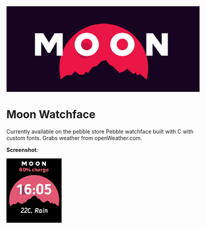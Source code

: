 ![Banner](Banner.png)

# Moon Watchface
Currently available on the pebble store
Pebble watchface built with C with custom fonts.
Grabs weather from openWeather.com.

**Screenshot**:

![Screenshot](screenshot.png)



